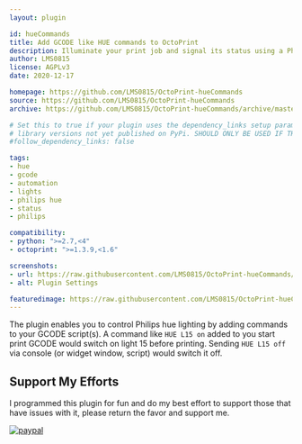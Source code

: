 ```yaml
---
layout: plugin

id: hueCommands
title: Add GCODE like HUE commands to OctoPrint
description: Illuminate your print job and signal its status using a Philips Hue light. Enter a GCODE equivalent anywhere you want.
author: LMS0815
license: AGPLv3
date: 2020-12-17

homepage: https://github.com/LMS0815/OctoPrint-hueCommands
source: https://github.com/LMS0815/OctoPrint-hueCommands
archive: https://github.com/LMS0815/OctoPrint-hueCommands/archive/master/OctoPrint-hueCommands.zip

# Set this to true if your plugin uses the dependency_links setup parameter to include
# library versions not yet published on PyPi. SHOULD ONLY BE USED IF THERE IS NO OTHER OPTION!
#follow_dependency_links: false

tags:
- hue
- gcode
- automation
- lights
- philips hue
- status
- philips

compatibility:
- python: ">=2.7,<4"
- octoprint: ">=1.3.9,<1.6"

screenshots:
- url: https://raw.githubusercontent.com/LMS0815/OctoPrint-hueCommands/master/screenshots/huecommands_settings.png
- alt: Plugin Settings

featuredimage: https://raw.githubusercontent.com/LMS0815/OctoPrint-hueCommands/master/screenshots/huecommands_settings.png
---
```


The plugin enables you to control Philips hue lighting by adding commands to your GCODE script(s). 
A command like `HUE L15 on` added to you start print GCODE would switch on light 15 before printing.
Sending `HUE L15 off` via console (or widget window, script) would switch it off.

## Support My Efforts
I programmed this plugin for fun and do my best effort to support those that have issues with it, please return the favor and support me.

[![paypal](https://www.paypalobjects.com/digitalassets/c/website/marketing/emea/de/de/logo-center/M2_Logo_02.jpg)](https://paypal.me/stonehome/5 "PayPal.me")

